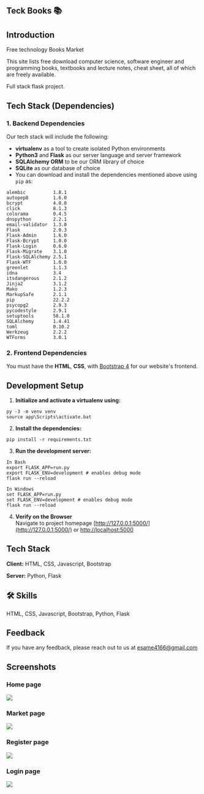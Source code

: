 Teck Books 📚
-----

## Introduction

Free technology Books Market

This site lists free download computer science, software engineer and programming books, textbooks and lecture notes, cheat sheet, all of which are freely available.

Full stack flask project.


## Tech Stack (Dependencies)

### 1. Backend Dependencies
Our tech stack will include the following:
* **virtualenv** as a tool to create isolated Python environments
* **Python3** and **Flask** as our server language and server framework
* **SQLAlchemy ORM** to be our ORM library of choice
* **SQLite** as our database of choice
* You can download and install the dependencies mentioned above using `pip` as:
```
alembic          1.8.1  
autopep8         1.6.0  
bcrypt           4.0.0  
click            8.1.3  
colorama         0.4.5  
dnspython        2.2.1  
email-validator  1.3.0  
Flask            2.0.3  
Flask-Admin      1.6.0
Flask-Bcrypt     1.0.0
Flask-Login      0.6.0
Flask-Migrate    3.1.0
Flask-SQLAlchemy 2.5.1
Flask-WTF        1.0.0
greenlet         1.1.3
idna             3.4  
itsdangerous     2.1.2
Jinja2           3.1.2
Mako             1.2.3
MarkupSafe       2.1.1
pip              22.2.2
psycopg2         2.9.3
pycodestyle      2.9.1
setuptools       58.1.0
SQLAlchemy       1.4.41
toml             0.10.2
Werkzeug         2.2.2
WTForms          3.0.1
```

### 2. Frontend Dependencies
You must have the **HTML**, **CSS**, with [Bootstrap 4](https://getbootstrap.com/) for our website's frontend. 


## Development Setup

1. **Initialize and activate a virtualenv using:**
```
py -3 -m venv venv 
source app\Scripts\activate.bat
```

2. **Install the dependencies:**
```
pip install -r requirements.txt
```

3. **Run the development server:**
```
In Bash
export FLASK_APP=run.py
export FLASK_ENV=development # enables debug mode
flask run --reload 

In Windows
set FLASK_APP=run.py
set FLASK_ENV=development # enables debug mode
flask run --reload 
```

4. **Verify on the Browser**<br>
Navigate to project homepage [http://127.0.0.1:5000/](http://127.0.0.1:5000/) or [http://localhost:5000](http://localhost:5000) 


## Tech Stack

**Client:** HTML, CSS, Javascript, Bootstrap

**Server:** Python, Flask

## 🛠 Skills
HTML, CSS, Javascript, Bootstrap, Python, Flask


## Feedback

If you have any feedback, please reach out to us at esame4166@gmail.com


## Screenshots

### Home page 

![](./static/images/screenshots/home.png)


### Market page 

![](./static/images/screenshots/market.png)

### Register page 

![](./static/images/screenshots/register.png)

### Login page 

![](./static/images/screenshots/login.png)
